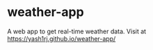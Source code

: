 # weather-app
A web app to get real-time weather data. Visit at https://yash1rj.github.io/weather-app/

